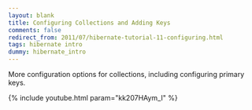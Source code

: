 ```yaml
---           
layout: blank
title: Configuring Collections and Adding Keys
comments: false
redirect_from: 2011/07/hibernate-tutorial-11-configuring.html
tags: hibernate intro
dummy: hibernate_intro
---
```


More configuration options for collections, including configuring primary keys.

{% include youtube.html param="kk207HAym_I" %}